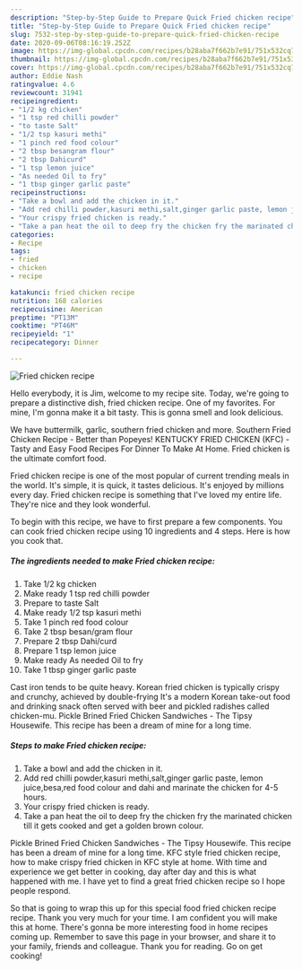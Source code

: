 ```yaml
---
description: "Step-by-Step Guide to Prepare Quick Fried chicken recipe"
title: "Step-by-Step Guide to Prepare Quick Fried chicken recipe"
slug: 7532-step-by-step-guide-to-prepare-quick-fried-chicken-recipe
date: 2020-09-06T08:16:19.252Z
image: https://img-global.cpcdn.com/recipes/b28aba7f662b7e91/751x532cq70/fried-chicken-recipe-recipe-main-photo.jpg
thumbnail: https://img-global.cpcdn.com/recipes/b28aba7f662b7e91/751x532cq70/fried-chicken-recipe-recipe-main-photo.jpg
cover: https://img-global.cpcdn.com/recipes/b28aba7f662b7e91/751x532cq70/fried-chicken-recipe-recipe-main-photo.jpg
author: Eddie Nash
ratingvalue: 4.6
reviewcount: 31941
recipeingredient:
- "1/2 kg chicken"
- "1 tsp red chilli powder"
- "to taste Salt"
- "1/2 tsp kasuri methi"
- "1 pinch red food colour"
- "2 tbsp besangram flour"
- "2 tbsp Dahicurd"
- "1 tsp lemon juice"
- "As needed Oil to fry"
- "1 tbsp ginger garlic paste"
recipeinstructions:
- "Take a bowl and add the chicken in it."
- "Add red chilli powder,kasuri methi,salt,ginger garlic paste, lemon juice,besa,red food colour and dahi and marinate the chicken for 4-5 hours."
- "Your crispy fried chicken is ready."
- "Take a pan heat the oil to deep fry the chicken fry the marinated chicken till it gets cooked and get a golden brown colour."
categories:
- Recipe
tags:
- fried
- chicken
- recipe

katakunci: fried chicken recipe 
nutrition: 168 calories
recipecuisine: American
preptime: "PT13M"
cooktime: "PT46M"
recipeyield: "1"
recipecategory: Dinner

---
```



![Fried chicken recipe](https://img-global.cpcdn.com/recipes/b28aba7f662b7e91/751x532cq70/fried-chicken-recipe-recipe-main-photo.jpg)

Hello everybody, it is Jim, welcome to my recipe site. Today, we're going to prepare a distinctive dish, fried chicken recipe. One of my favorites. For mine, I'm gonna make it a bit tasty. This is gonna smell and look delicious.

We have buttermilk, garlic, southern fried chicken and more. Southern Fried Chicken Recipe - Better than Popeyes! KENTUCKY FRIED CHICKEN (KFC) - Tasty and Easy Food Recipes For Dinner To Make At Home. Fried chicken is the ultimate comfort food.

Fried chicken recipe is one of the most popular of current trending meals in the world. It's simple, it is quick, it tastes delicious. It's enjoyed by millions every day. Fried chicken recipe is something that I've loved my entire life. They're nice and they look wonderful.


To begin with this recipe, we have to first prepare a few components. You can cook fried chicken recipe using 10 ingredients and 4 steps. Here is how you cook that.

<!--inarticleads1-->

##### The ingredients needed to make Fried chicken recipe:

1. Take 1/2 kg chicken
1. Make ready 1 tsp red chilli powder
1. Prepare to taste Salt
1. Make ready 1/2 tsp kasuri methi
1. Take 1 pinch red food colour
1. Take 2 tbsp besan/gram flour
1. Prepare 2 tbsp Dahi/curd
1. Prepare 1 tsp lemon juice
1. Make ready As needed Oil to fry
1. Take 1 tbsp ginger garlic paste


Cast iron tends to be quite heavy. Korean fried chicken is typically crispy and crunchy, achieved by double-frying It&#39;s a modern Korean take-out food and drinking snack often served with beer and pickled radishes called chicken-mu. Pickle Brined Fried Chicken Sandwiches - The Tipsy Housewife. This recipe has been a dream of mine for a long time. 

<!--inarticleads2-->

##### Steps to make Fried chicken recipe:

1. Take a bowl and add the chicken in it.
1. Add red chilli powder,kasuri methi,salt,ginger garlic paste, lemon juice,besa,red food colour and dahi and marinate the chicken for 4-5 hours.
1. Your crispy fried chicken is ready.
1. Take a pan heat the oil to deep fry the chicken fry the marinated chicken till it gets cooked and get a golden brown colour.


Pickle Brined Fried Chicken Sandwiches - The Tipsy Housewife. This recipe has been a dream of mine for a long time. KFC style fried chicken recipe, how to make crispy fried chicken in KFC style at home. With time and experience we get better in cooking, day after day and this is what happened with me. I have yet to find a great fried chicken recipe so I hope people respond. 

So that is going to wrap this up for this special food fried chicken recipe recipe. Thank you very much for your time. I am confident you will make this at home. There's gonna be more interesting food in home recipes coming up. Remember to save this page in your browser, and share it to your family, friends and colleague. Thank you for reading. Go on get cooking!
